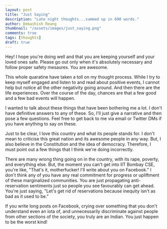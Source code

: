 ```yaml
---
layout: post
title: "Just Saying"
description: "Late night thoughts...summed up in 690 words."
author: Debashish Reang
thumbnail: "/assets/images/just_saying.png"
comments: true
tags: [thoughts]
draft: true
---
```

Hey! I hope you're doing well and that you are keeping yourself and your loved ones safe. Please go out only when it's absolutely necessary and follow proper safety mesaures. You are awesome.

This whole quaratine have taken a toll on my thought process. While I try to keep myself engaged and listen to and read about positive events, I cannot help but notice all the other negativity going around. And then there are the life experiences. Over the course of the day, chances are that a few good and a few bad events will happen. 

I wanted to talk about these things that have been bothering me a lot. I don't have definitive answers to any of these. So, I'll just give a narrative and then pose a few questions. Feel free to get back to me via email or Twitter DMs if you have anything to say on these.

Just to be clear, I love this country and what its people stands for. I don't mean to criticise this great nation and its awesome people in any way. But, I also believe in the Constitution and the idea of democracy. Therefore, I must point out a few things that I think we're doing incorrectly.

There are many wrong thing going on in the country, with its rape, poverty, and everything else. But, the moment you can't get into IIT Bombay CSE, you're like, "That's it, motherfucker! I'll write about you on Facebook." I don't think any of you have any real commitment for progress or upliftment of these marginalized communities. You are just propagating anti-reservation sentiments just so people you see favourably can get ahead. You're just saying, "Let's get rid of reservations because inequity isn't as bad as it used to be."

If you write long posts on Facebook, crying over something that you don't understand even an iota of, and unnecessarily discriminate against people from other sections of the society, you truly are an Indian. You just happen to be the worst kind!
